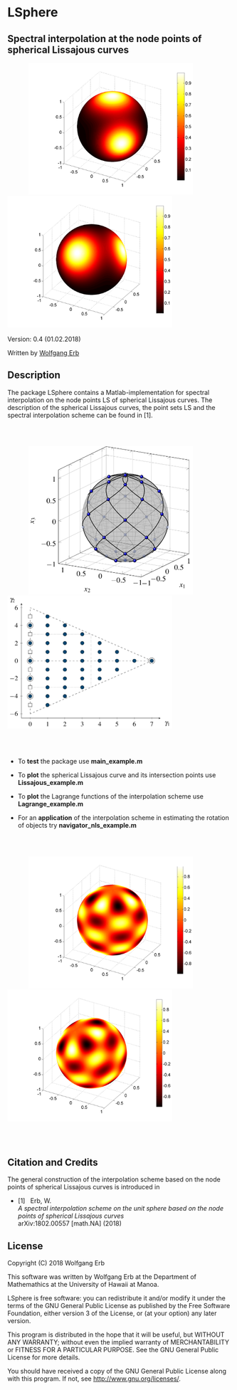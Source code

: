 # LSphere

Spectral interpolation at the node points of spherical Lissajous curves
--------------------------------------------------------------------------------

&nbsp;&nbsp;&nbsp;&nbsp;&nbsp;&nbsp;&nbsp;&nbsp;&nbsp; &nbsp;&nbsp;<img src="img/sphere.png" width="370"> &nbsp;&nbsp;&nbsp;&nbsp;&nbsp;&nbsp;&nbsp;&nbsp;&nbsp; &nbsp;&nbsp;<img src="img/sphere2.png" width="370"> 

Version: 0.4 (01.02.2018)

Written by <a href="http://math.hawaii.edu/~erb/index.html"> Wolfgang Erb</a>

Description
-----------

The package LSphere contains a Matlab-implementation for spectral interpolation on 
the node points LS of spherical Lissajous curves. The description of the spherical
Lissajous curves, the point sets LS and the spectral interpolation scheme can be found in [1]. 

<br><br>

&nbsp;&nbsp;&nbsp;&nbsp;&nbsp;&nbsp;&nbsp;&nbsp;&nbsp; &nbsp;&nbsp;<img src="img/lissajous76.png" width="370"> &nbsp;&nbsp;&nbsp;&nbsp;&nbsp;&nbsp;&nbsp;&nbsp;&nbsp; &nbsp;&nbsp;<img src="img/LSindex76.png" width="370"> 

<br><br>

- To **test** the package use **main_example.m**

- To **plot** the spherical Lissajous curve and its intersection points use **Lissajous_example.m**

- To **plot** the Lagrange functions of the interpolation scheme use **Lagrange_example.m**

- For an **application** of the interpolation scheme in estimating the rotation of objects try **navigator_nls_example.m**

<br><br>

&nbsp;&nbsp;&nbsp;&nbsp;&nbsp;&nbsp;&nbsp;&nbsp;&nbsp; &nbsp;&nbsp;<img src="img/harmonic-org.png" width="370"> &nbsp;&nbsp;&nbsp;&nbsp;&nbsp;&nbsp;&nbsp;&nbsp;&nbsp; &nbsp;&nbsp;<img src="img/harmonic-rot.png" width="370"> 

<br><br>



Citation and Credits
--------------------

The general construction of the interpolation scheme based on the node points of spherical Lissajous curves is introduced in 


*   [1] &nbsp; Erb, W. <br>
    <i> A spectral interpolation scheme on the unit sphere based on the node points of spherical Lissajous curves </i> <br>
    arXiv:1802.00557 [math.NA] (2018) 


License
-------

Copyright (C) 2018 Wolfgang Erb

This software was written by Wolfgang Erb at the Department of Mathemathics at the University of Hawaii at Manoa.

LSphere is free software: you can redistribute it and/or modify
it under the terms of the GNU General Public License as published by
the Free Software Foundation, either version 3 of the License, or
(at your option) any later version.

This program is distributed in the hope that it will be useful,
but WITHOUT ANY WARRANTY; without even the implied warranty of
MERCHANTABILITY or FITNESS FOR A PARTICULAR PURPOSE.  See the
GNU General Public License for more details.

You should have received a copy of the GNU General Public License
along with this program. If not, see <http://www.gnu.org/licenses/>.
